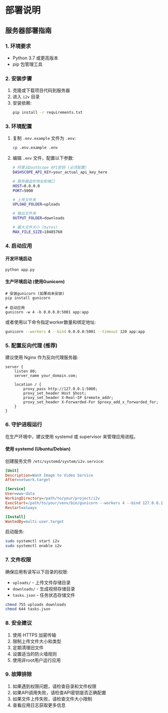 # 部署说明

## 服务器部署指南

### 1. 环境要求

- Python 3.7 或更高版本
- pip 包管理工具

### 2. 安装步骤

1. 克隆或下载项目代码到服务器
2. 进入 `i2v` 目录
3. 安装依赖:
   ```bash
   pip install -r requirements.txt
   ```

### 3. 环境配置

1. 复制 `.env.example` 文件为 `.env`:
   ```bash
   cp .env.example .env
   ```

2. 编辑 `.env` 文件，配置以下参数:
   ```bash
   # 阿里云DashScope API密钥 (必须配置)
   DASHSCOPE_API_KEY=your_actual_api_key_here
   
   # 服务器监听地址和端口
   HOST=0.0.0.0
   PORT=5000
   
   # 上传文件夹
   UPLOAD_FOLDER=uploads
   
   # 输出文件夹
   OUTPUT_FOLDER=downloads
   
   # 最大文件大小 (bytes)
   MAX_FILE_SIZE=10485760
   ```

### 4. 启动应用

#### 开发环境启动
```bash
python app.py
```

#### 生产环境启动 (使用Gunicorn)

```
# 安装gunicorn (如果尚未安装)
pip install gunicorn

# 启动应用
gunicorn -w 4 -b 0.0.0.0:5001 app:app
```

或者使用以下命令指定worker数量和绑定地址:
```bash
gunicorn --workers 4 --bind 0.0.0.0:5001 --timeout 120 app:app
```

### 5. 配置反向代理 (推荐)

建议使用 Nginx 作为反向代理服务器:

```
server {
    listen 80;
    server_name your_domain.com;

    location / {
        proxy_pass http://127.0.0.1:5000;
        proxy_set_header Host $host;
        proxy_set_header X-Real-IP $remote_addr;
        proxy_set_header X-Forwarded-For $proxy_add_x_forwarded_for;
    }
}
```

### 6. 守护进程运行

在生产环境中，建议使用 systemd 或 supervisor 来管理应用进程。

#### 使用 systemd (Ubuntu/Debian)

创建服务文件 `/etc/systemd/system/i2v.service`:
```ini
[Unit]
Description=WanX Image to Video Service
After=network.target

[Service]
User=www-data
WorkingDirectory=/path/to/your/project/i2v
ExecStart=/path/to/your/venv/bin/gunicorn --workers 4 --bind 127.0.0.1:5000 --timeout 120 app:app
Restart=always

[Install]
WantedBy=multi-user.target
```

启动服务:
```bash
sudo systemctl start i2v
sudo systemctl enable i2v
```

### 7. 文件权限

确保应用有读写以下目录的权限:
- `uploads/` - 上传文件存储目录
- `downloads/` - 生成视频存储目录
- `tasks.json` - 任务状态存储文件

```bash
chmod 755 uploads downloads
chmod 644 tasks.json
```

### 8. 安全建议

1. 使用 HTTPS 加密传输
2. 限制上传文件大小和类型
3. 定期清理旧文件
4. 设置适当的防火墙规则
5. 使用非root用户运行应用

### 9. 故障排除

1. 如果遇到权限问题，请检查目录和文件权限
2. 如果API调用失败，请检查API密钥是否正确配置
3. 如果文件上传失败，请检查文件大小限制
4. 查看应用日志获取更多信息